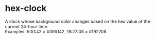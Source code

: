 # hex-clock
A clock whose background color changes based on the hex value of the current 24-hour time. <br />
Examples: 9:51:42 = #095142, 19:27:08 = #192708 <br />
<br />
